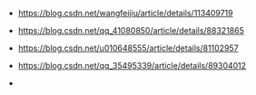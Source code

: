 





- https://blog.csdn.net/wangfeijiu/article/details/113409719

- https://blog.csdn.net/qq_41080850/article/details/88321865
- https://blog.csdn.net/u010648555/article/details/81102957
- https://blog.csdn.net/qq_35495339/article/details/89304012
- 